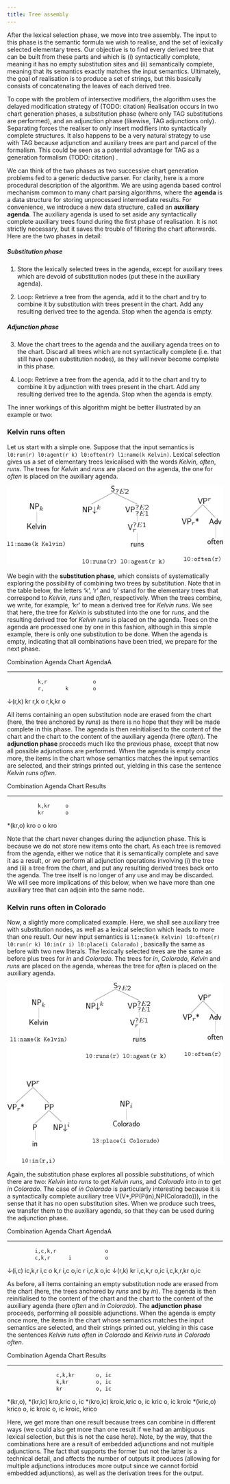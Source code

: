 ```yaml
---
title: Tree assembly
---
```


After the lexical selection phase, we move into tree assembly. The input
to this phase is the semantic formula we wish to realise, and the set of
lexically selected elementary trees. Our objective is to find every
derived tree that can be built from these parts and which is (i)
syntactically complete, meaning it has no empty substitution sites and
(ii) semantically complete, meaning that its semantics exactly matches
the input semantics. Ultimately, the goal of realisation is to produce a
set of strings, but this basically consists of concatenating the leaves
of each derived tree.

To cope with the problem of intersective modifiers, the algorithm uses
the delayed modification strategy of
(TODO: citation)
Realisation occurs in two chart
generation phases, a substitution phase (where only TAG substitutions
are performed), and an adjunction phase (likewise, TAG adjunctions
only). Separating forces the realiser to only insert modifiers into
syntactically complete structures. It also happens to be a very natural
strategy to use with TAG because adjunction and auxiliary trees are part
and parcel of the formalism. This could be seen as a potential advantage
for TAG as a generation formalism
(TODO: citation) .

We can think of the two phases as two successive chart generation problems fed
to a generic deductive parser. For clarity, here is a more procedural
description of the algorithm.  We are using agenda based control mechanism
common to many chart parsing algorithms, where the **agenda** is a data
structure for storing unprocessed intermediate results. For convenience, we
introduce a new data structure, called an **auxiliary agenda**.  The auxiliary
agenda is used to set aside any syntactically complete auxiliary trees found
during the first phase of realisation. It is not strictly necessary, but it
saves the trouble of filtering the chart afterwards. Here are the two phases in
detail:

##### Substitution phase

1.  Store the lexically selected trees in the agenda, except for
    auxiliary trees which are devoid of substitution nodes (put these in
    the auxiliary agenda).

2.  Loop: Retrieve a tree from the agenda, add it to the chart and try
    to combine it by substitution with trees present in the chart. Add
    any resulting derived tree to the agenda. Stop when the agenda is
    empty.

##### Adjunction phase

3.  Move the chart trees to the agenda and the auxiliary agenda trees on
    to the chart. Discard all trees which are not syntactically complete
    (i.e. that still have open substitution nodes), as they will never
    become complete in this phase.

4.  Loop: Retrieve a tree from the agenda, add it to the chart and try
    to combine it by adjunction with trees present in the chart. Add any
    resulting derived tree to the agenda. Stop when the agenda is empty.

The inner workings of this algorithm might be better illustrated by an
example or two:

### Kelvin runs often

Let us start with a simple one. Suppose that the input semantics is
`l0:run(r) l0:agent(r k) l0:often(r) l1:name(k Kelvin)`. Lexical
selection gives us a set of elementary trees lexicalised with the words
*Kelvin*, *often*, *runs*. The trees for *Kelvin* and
*runs* are placed on the agenda, the one for *often* is placed on the
auxiliary agenda.

![Kelvin, often, runs](images/kelvin-runs-1.png)

We begin with the **substitution phase**, which consists of
systematically exploring the possibility of combining two trees by
substitution. Note that in the table below, the letters ‘k’, ‘r’ and ‘o’
stand for the elementary trees that correspond to *Kelvin*, *runs* and
*often*, respectively. When the trees combine, we write, for example,
‘kr’ to mean a derived tree for *Kelvin runs*. We see that here, the
tree for *Kelvin* is substituted into the one for *runs*, and the
resulting derived tree for *Kelvin runs* is placed on the agenda. Trees
on the agenda are processed one by one in this fashion, although in this
simple example, there is only one substitution to be done. When the
agenda is empty, indicating that all combinations have been tried, we
prepare for the next phase.

Combination   Agenda   Chart    AgendaA
-----------   ------   ----     -------
              k,r               o
              r,       k        o
↓(r,k)        kr       r,k      o
                       r,k,kr   o

All items containing an open substitution node are erased from the chart
(here, the tree anchored by *runs*) as there is no hope that they will
be made complete in this phase. The agenda is then reinitialised to the
content of the chart and the chart to the content of the auxiliary
agenda (here *often*). The **adjunction phase** proceeds much like the
previous phase, except that now all possible adjunctions are performed.
When the agenda is empty once more, the items in the chart whose
semantics matches the input semantics are selected, and their strings
printed out, yielding in this case the sentence *Kelvin runs often*.

Combination   Agenda   Chart    Results
-----------   ------   ----     -------
              k,kr     o
              kr       o
*(kr,o)       kro      o                 <!-- * -->
                       o        kro

Note that the chart never changes during the adjunction phase. This is
because we do not store new items onto the chart. As each tree is
removed from the agenda, either we notice that it is semantically
complete and save it as a result, or we perform all adjunction
operations involving (i) the tree and (ii) a tree from the chart, and
put any resulting derived trees back onto the agenda. The tree itself is
no longer of any use and may be discarded. We will see more implications
of this below, when we have more than one auxiliary tree that can adjoin
into the same node.

### Kelvin runs often in Colorado

Now, a slightly more complicated example. Here, we shall see auxiliary
tree with substitution nodes, as well as a lexical selection which leads
to more than one result. Our new input semantics is
`l1:name(k Kelvin) l0:often(r) l0:run(r k) l0:in(r i) l0:place(i Colorado)`
, basically the same as before with two new literals. The lexically
selected trees
are the same as before plus trees for *in* and
*Colorado*. The trees for *in*, *Colorado*, *Kelvin* and *runs* are
placed on the agenda, whereas the tree for *often* is placed on the
auxiliary agenda.

![Kelvin, often, runs](images/kelvin-runs-2.png)

Again, the substitution phase explores all possible substitutions, of
which there are two: *Kelvin* into *runs* to get *Kelvin runs*, and
*Colorado* into *in* to get *in Colorado*. The case of *in Colorado* is
particularly interesting because it is a syntactically complete
auxiliary tree V(V\*,PP(P(in),NP(Colorado))), in the sense that it has
no open substitution sites. When we produce such trees, we transfer them
to the auxiliary agenda, so that they can be used during the adjunction
phase.

Combination  Agenda     Chart       AgendaA
-----------  ------     ----        -------
             i,c,k,r                o
             c,k,r      i           o
↓(i,c)       ic,k,r     i,c         o
             k,r        i,c         o,ic
             r          i,c,k       o,ic
↓(r,k)       kr         i,c,k,r     o,ic
                        i,c,k,r,kr  o,ic

As before, all items containing an empty substitution node are erased
from the chart (here, the trees anchored by *runs* and by *in*). The
agenda is then reinitialised to the content of the chart and the chart
to the content of the auxiliary agenda (here *often* and *in Colorado*).
The **adjunction phase** proceeds, performing all possible adjunctions.
When the agenda is empty once more, the items in the chart whose
semantics matches the input semantics are selected, and their strings
printed out, yielding in this case the sentences *Kelvin runs often in
Colorado* and *Kelvin runs in Colorado often*.

Combination         Agenda       Chart    Results
-----------         ------       ----     -------------
                    c,k,kr       o, ic
                    k,kr         o, ic
                    kr           o, ic
*(kr,o), *(kr,ic)   kro,kric     o, ic
*(kro,ic)           kroic,kric   o, ic
                    kric         o, ic    kroic
*(kric,o)           krico        o, ic    kroic
                                 o, ic    kroic, krico

Here, we get more than one result because trees can combine in different
ways (we could also get more than one result if we had an ambiguous
lexical selection, but this is not the case here). Note, by the way,
that the combinations here are a result of embedded adjunctions and not
multiple adjunctions. The fact that supports the former but not the
latter is a technical detail, and affects the number of outputs it
produces (allowing for multiple adjunctions introduces more output since
we cannot forbid embedded adjunctions), as well as the derivation trees
for the output.
